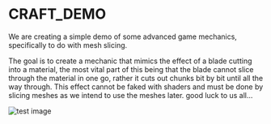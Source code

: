 # CRAFT_DEMO
 
 We are creating a simple demo of some advanced game mechanics, specifically to do with mesh slicing.

 The goal is to create a mechanic that mimics the effect of a blade cutting into a material, the most vital part of this being that the blade cannot slice through the material in one go, rather it cuts out chunks bit by bit until all the way through. This effect cannot be faked with shaders and must be done by slicing meshes as we intend to use the meshes later. good luck to us all...

![test image](https://github.com/machoosharp/CRAFT_DEMO/blob/335566b9a63b6be3189fecbe4de27e3b8723c4d4/textures/yes_this_is_a_threat.png)
